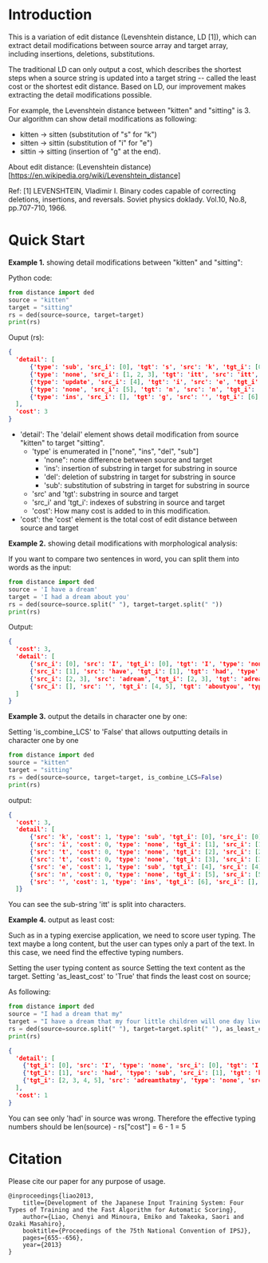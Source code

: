 Introduction
======
This is a variation of edit distance (Levenshtein distance, LD [1]), 
which can extract detail modifications between source array and target array, 
including insertions, deletions, substitutions.

The traditional LD can only output a cost, 
which describes the shortest steps when a source string is updated into a target string -- called the least cost or the shortest edit distance.
Based on LD, our improvement makes extracting the detail modifications possible.

For example, the Levenshtein distance between "kitten" and "sitting" is 3.
Our algorithm can show detail modifications as following:
- kitten → sitten (substitution of "s" for "k")
- sitten → sittin (substitution of "i" for "e")
- sittin → sitting (insertion of "g" at the end).

About edit distance:
(Levenshtein distance)[https://en.wikipedia.org/wiki/Levenshtein_distance]

Ref:
[1] LEVENSHTEIN, Vladimir I. Binary codes capable of correcting deletions, insertions, and reversals. Soviet physics doklady. Vol.10, No.8, pp.707-710, 1966.

Quick Start
======
**Example 1.** showing detail modifications between "kitten" and "sitting":

Python code:
```python
from distance import ded
source = "kitten"
target = "sitting"
rs = ded(source=source, target=target)
print(rs)
```

Ouput (rs):
```json
{
  'detail': [
      {'type': 'sub', 'src_i': [0], 'tgt': 's', 'src': 'k', 'tgt_i': [0], "cost": 1}, 
      {'type': 'none', 'src_i': [1, 2, 3], 'tgt': 'itt', 'src': 'itt', 'tgt_i': [1, 2, 3], "cost": 0}, 
      {'type': 'update', 'src_i': [4], 'tgt': 'i', 'src': 'e', 'tgt_i': [4], "cost": 1}, 
      {'type': 'none', 'src_i': [5], 'tgt': 'n', 'src': 'n', 'tgt_i': [5], "cost": 0}, 
      {'type': 'ins', 'src_i': [], 'tgt': 'g', 'src': '', 'tgt_i': [6], "cost": 1}
  ], 
  'cost': 3
}
```

- 'detail': The 'delail' element shows detail modification from source "kitten" to target "sitting".
    - 'type' is enumerated in ["none", "ins", "del", "sub"]
        - 'none":  none difference between source and target
        - 'ins': insertion of substring in target for substring in source
        - 'del': deletion of substring in target for substring in source
        - 'sub': substitution of substring in target for substring in source
    - 'src' and 'tgt': substring in source and target
    - 'src_i' and 'tgt_i': indexes of substring in source and target
    - 'cost': How many cost is added to in this modification.
- 'cost': the 'cost' element is the total cost of edit distance between source and target

**Example 2.** showing detail modifications with morphological analysis:

If you want to compare two sentences in word, you can split them into words as the input:
```python
from distance import ded
source = 'I have a dream'
target = 'I had a dream about you'
rs = ded(source=source.split(" "), target=target.split(" "))
print(rs)
```

Output:
```json
{
  'cost': 3, 
  'detail': [
      {'src_i': [0], 'src': 'I', 'tgt_i': [0], 'tgt': 'I', 'type': 'none', 'cost': 0}, 
      {'src_i': [1], 'src': 'have', 'tgt_i': [1], 'tgt': 'had', 'type': 'sub', 'cost': 1}, 
      {'src_i': [2, 3], 'src': 'adream', 'tgt_i': [2, 3], 'tgt': 'adream', 'type': 'none', 'cost': 0}, 
      {'src_i': [], 'src': '', 'tgt_i': [4, 5], 'tgt': 'aboutyou', 'type': 'ins', 'cost': 2}
  ]
}
```

**Example 3.** output the details in character one by one:

Setting 'is_combine_LCS' to 'False' that allows outputting details in character one by one

```python
from distance import ded
source = "kitten"
target = "sitting"
rs = ded(source=source, target=target, is_combine_LCS=False)
print(rs)
```

output:

```json
{
  'cost': 3, 
  'detail': [
      {'src': 'k', 'cost': 1, 'type': 'sub', 'tgt_i': [0], 'src_i': [0], 'tgt': 's'}, 
      {'src': 'i', 'cost': 0, 'type': 'none', 'tgt_i': [1], 'src_i': [1], 'tgt': 'i'}, 
      {'src': 't', 'cost': 0, 'type': 'none', 'tgt_i': [2], 'src_i': [2], 'tgt': 't'}, 
      {'src': 't', 'cost': 0, 'type': 'none', 'tgt_i': [3], 'src_i': [3], 'tgt': 't'}, 
      {'src': 'e', 'cost': 1, 'type': 'sub', 'tgt_i': [4], 'src_i': [4], 'tgt': 'i'}, 
      {'src': 'n', 'cost': 0, 'type': 'none', 'tgt_i': [5], 'src_i': [5], 'tgt': 'n'}, 
      {'src': '', 'cost': 1, 'type': 'ins', 'tgt_i': [6], 'src_i': [], 'tgt': 'g'}
  ]}

```
You can see the sub-string 'itt' is split into characters.


**Example 4.** output as least cost:

Such as in a typing exercise application, we need to score user typing.
The text maybe a long content, but the user can types only a part of the text.
In this case, we need find the effective typing numbers.

Setting the user typing content as source
Setting the text content as the target.
Setting 'as_least_cost' to 'True' that finds the least cost on source;


As following:

```python
from distance import ded
source = "I had a dream that my"
target = "I have a dream that my four little children will one day live in a nation where they will not be judged by the color of their skin, but by the content of their character."
rs = ded(source=source.split(" "), target=target.split(" "), as_least_cost=True)
print(rs)
```

```json
{
  'detail': [
    {'tgt_i': [0], 'src': 'I', 'type': 'none', 'src_i': [0], 'tgt': 'I', 'cost': 0}, 
    {'tgt_i': [1], 'src': 'had', 'type': 'sub', 'src_i': [1], 'tgt': 'have', 'cost': 1}, 
    {'tgt_i': [2, 3, 4, 5], 'src': 'adreamthatmy', 'type': 'none', 'src_i': [2, 3, 4, 5], 'tgt': 'adreamthatmy', 'cost': 0}
  ], 
  'cost': 1
}

```
You can see only 'had' in source was wrong.
Therefore the effective typing numbers should be len(source) - rs["cost"] = 6 - 1 = 5

Citation
======
Please cite our paper for any purpose of usage.
```text
@inproceedings{liao2013,
    title={Development of the Japanese Input Training System: Four Types of Training and the Fast Algorithm for Automatic Scoring},
    author={Liao, Chenyi and Minoura, Emiko and Takeoka, Saori and Ozaki Masahiro},
    booktitle={Proceedings of the 75th National Convention of IPSJ},
    pages={655--656},
    year={2013}
}
```